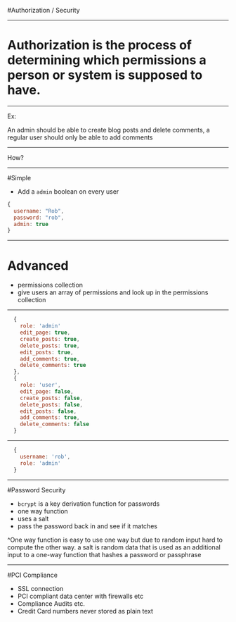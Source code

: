 #Authorization / Security

---

# Authorization is the process of determining which permissions a person or system is supposed to have.

---
Ex:

An admin should be able to create blog posts and delete comments, a regular user should only be able to add comments

---

How?

---

#Simple

* Add a `admin` boolean on every user

```js
{
  username: "Rob",
  password: "rob",
  admin: true
}
```

---

# Advanced

* permissions collection
* give users an array of permissions and look up in the permissions collection

---

```js
  {
    role: 'admin'
    edit_page: true,
    create_posts: true,
    delete_posts: true,
    edit_posts: true,
    add_comments: true,
    delete_comments: true
  },
  {
    role: 'user',
    edit_page: false,
    create_posts: false,
    delete_posts: false,
    edit_posts: false,
    add_comments: true,
    delete_comments: false
  }
```

---

```js
  {
    username: 'rob',
    role: 'admin'
  }
```

---


#Password Security

* `bcrypt` is a key derivation function for passwords
* one way function
* uses a salt
* pass the password back in and see if it matches

^One way function is easy to use one way but due to random input hard to compute the other way. a salt is random data that is used as an additional input to a one-way function that hashes a password or passphrase

---

#PCI Compliance

* SSL connection
* PCI compliant data center with firewalls etc
* Compliance Audits etc.
* Credit Card numbers never stored as plain text

